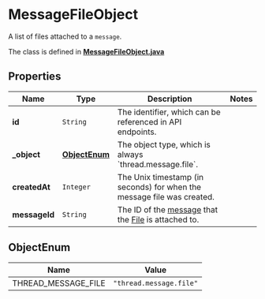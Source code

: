 

# MessageFileObject

A list of files attached to a `message`.

The class is defined in **[MessageFileObject.java](../../src/main/java/org/openapitools/model/MessageFileObject.java)**

## Properties

Name | Type | Description | Notes
------------ | ------------- | ------------- | -------------
**id** | `String` | The identifier, which can be referenced in API endpoints. | 
**_object** | [**ObjectEnum**](#ObjectEnum) | The object type, which is always &#x60;thread.message.file&#x60;. | 
**createdAt** | `Integer` | The Unix timestamp (in seconds) for when the message file was created. | 
**messageId** | `String` | The ID of the [message](/docs/api-reference/messages) that the [File](/docs/api-reference/files) is attached to. | 


## ObjectEnum

Name | Value
---- | -----
THREAD_MESSAGE_FILE | `"thread.message.file"`





